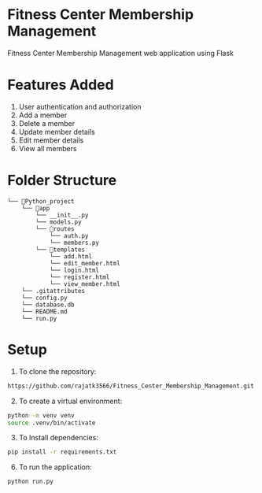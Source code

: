 #  Fitness Center Membership Management
  Fitness Center Membership Management web application using Flask 
# Features Added 
1) User authentication and authorization
2) Add a member 
3) Delete a member
4) Update member details
5) Edit member details
6) View all members

# Folder Structure
```
└── 📁Python_project
    └── 📁app
        └── __init__.py
        └── models.py
        └── 📁routes
            └── auth.py
            └── members.py
        └── 📁templates
            └── add.html
            └── edit_member.html
            └── login.html
            └── register.html
            └── view_member.html
    └── .gitattributes
    └── config.py
    └── database.db
    └── README.md
    └── run.py
```



# Setup

1. To clone the repository:

```bash
https://github.com/rajatk3566/Fitness_Center_Membership_Management.git
```

2. To create a virtual environment:

```bash
python -m venv venv
source .venv/bin/activate
```

3. To Install dependencies:

```bash
pip install -r requirements.txt
```


6. To run the application:

```bash
python run.py
```


